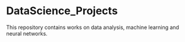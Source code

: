 # DataScience_Projects
This repository contains works on data analysis, machine learning and neural networks. 

